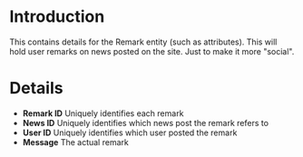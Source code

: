 # Introduction #

This contains details for the Remark entity (such as attributes). This will hold user remarks on news posted on the site. Just to make it more "social".


# Details #

  * **Remark ID** Uniquely identifies each remark
  * **News ID** Uniquely identifies which news post the remark refers to
  * **User ID** Uniquely identifies which user posted the remark
  * **Message** The actual remark